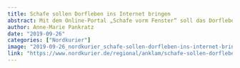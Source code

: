 ```yaml
---
title: Schafe sollen Dorfleben ins Internet bringen
abstract: Mit dem Online-Portal „Schafe vorm Fenster“ soll das Dorfleben im 21. Jahrhundert ankommen. Das ist zumindest die Vorstellung eines Bürgermeisters in Vorpommern.
author: Anne-Marie Pankratz
date: "2019-09-26"
categories: ["Nordkurier"]
image: "2019-09-26_nordkurier_schafe-sollen-dorfleben-ins-internet-bringen.jpg"
link: "https://www.nordkurier.de/regional/anklam/schafe-sollen-dorfleben-ins-internet-bringen-1186474"
---
```


